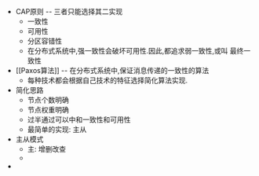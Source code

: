 - CAP原则 -- 三者只能选择其二实现
	- 一致性
	- 可用性
	- 分区容错性
	- 在分布式系统中,强一致性会破坏可用性.因此,都追求弱一致性,或叫 最终一致性
- [[Paxos算法]] -- 在分布式系统中,保证消息传递的一致性的算法
	- 每种技术都会根据自己技术的特征选择简化算法实现.
- 简化思路
	- 节点个数明确
	- 节点权重明确
	- 过半通过可以中和一致性和可用性
	- 最简单的实现: 主从
- 主从模式
	- 主: 增删改查
	-
-
